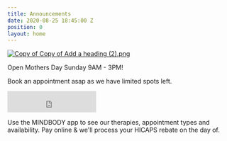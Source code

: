 ```yaml
---
title: Announcements
date: 2020-08-25 18:45:00 Z
position: 0
layout: home
---
```


[![Copy of Copy of Add a heading (2).png](/uploads/Copy%20of%20Copy%20of%20Add%20a%20heading%20(2).png)](https://clients.mindbodyonline.com/classic/ws?studioid=23881&stype=42)

Open Mothers Day Sunday 9AM - 3PM!

Book an appointment asap as we have limited spots left.

<iframe id="getOurApp" scrolling="no" allowtransparency="true" src="https://clients.mindbodyonline.com/connect/appbutton?siteID=23881&linkSourceID=10" style="border: none; width: 200px; height: 48px;"></iframe>

Use the MINDBODY app to see our therapies, appointment types and availability. Pay online & we'll process your HICAPS rebate on the day of.